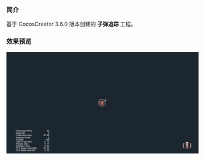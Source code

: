### 简介
基于 CocosCreator 3.6.0 版本创建的 **子弹追踪** 工程。

### 效果预览
![image](../../../gif/202201/2022012011.gif)